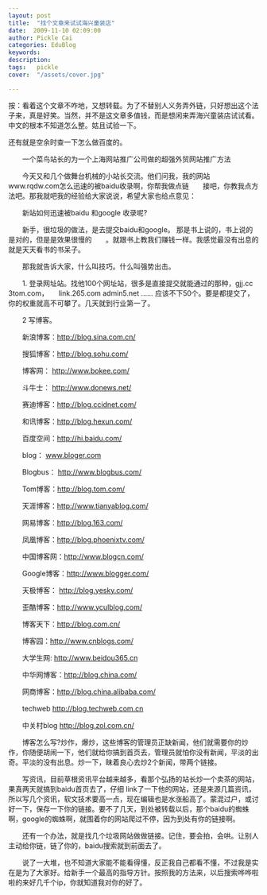 ```yaml
---
layout: post  
title:  "找个文章来试试海兴童装店"
date:  2009-11-10 02:09:00
author: Pickle Cai  
categories: EduBlog  
keywords: 
description:   
tags:	pickle   
cover:  "/assets/cover.jpg"  

---
```


按：看着这个文章不咋地，又想转载。为了不替别人义务弄外链，只好想出这个法子来，真是好笑。当然，并不是这文章多值钱，而是想闲来弄海兴童装店试试看。中文的根本不知道怎么整。姑且试验一下。

还有就是空余时查一下怎么做百度的。











　　一个菜鸟站长的为一个上海网站推广公司做的超强外贸网站推广方法



　　今天又和几个做舞台机械的小站长交流。他们问我，我的网站www.rqdw.com怎么迅速的被baidu收录啊，你帮我做点链　　接吧，你教我点方法吧。那我就吧我的经验给大家说说，希望大家也给点意见：



　　新站如何迅速被baidu 和google 收录呢?



　　新手，很垃圾的做法，是去提交baidu和google。 那是书上说的，书上说的是对的，但是是效果很慢的　　。就跟书上教我们赚钱一样。我感觉最没有出息的就是天天看书的书呆子。



　　那我就告诉大家，什么叫技巧。什么叫强势出击。



　　1. 登录网址站。找他100个网址站，很多是直接提交就能通过的那种，gjj.cc 3tom.com，　　link.265.com admin5.net …… 应该不下50个。要是都提交了，你的权重就高不可攀了。几天就到行业第一了。



　　2 写博客。



　　新浪博客：http://blog.sina.com.cn/

　　搜狐博客：http://blog.sohu.com/

　　博客网： http://www.bokee.com/

　　斗牛士： http://www.donews.net/

　　赛迪博客：http://blog.ccidnet.com/

　　和讯博客：http://blog.hexun.com/

　　百度空间：http://hi.baidu.com/

　　blog： www.bloger.com

　　Blogbus： http://www.blogbus.com/

　　Tom博客：http://blog.tom.com/

　　天涯博客：http://www.tianyablog.com/

　　网易博客：http://blog.163.com/

　　凤凰博客：http://blog.phoenixtv.com/

　　中国博客网：http://www.blogcn.com/

　　Google博客：http://www.blogger.com/

　　天极博客： http://blog.yesky.com/

　　歪酷博客：http://www.yculblog.com/

　　博客天下：http://blog.com.cn/

　　博客园：http://www.cnblogs.com/

　　大学生网: http://www.beidou365.cn

　　中华网博客：http://blog.china.com/

　　网商博客：http://blog.china.alibaba.com/

　　techweb http://blog.techweb.com.cn

　　中关村blog http://blog.zol.com.cn/



　　博客怎么写?炒作，爆炒，这些博客的管理员正缺新闻，他们就需要你的炒作，你随便胡闹一下，他们就给你搞到首页去，管理员就怕你没有新闻，平淡的出奇。平淡的没有出息。炒一下，昧着良心去炒2个新闻，带两个链接。



　　写资讯，目前草根资讯平台越来越多，看那个弘扬的站长炒一个卖茶的网站，果真两天就搞到baidu首页去了，仔细 link了一下他的网站，还是来源几篇资讯，所以写几个资讯，软文技术要高一点，现在编辑也是水涨船高了。蒙混过户，或讨好一下，保存一下你的链接。要不了几天，到处被转载以后，那个baidu的蜘蛛啊，google的蜘蛛啊，就围着你的网站爬过不停，因为到处有你的链接啊。



　　还有一个办法，就是找几个垃圾网站做做链接。记住，要会拍，会哄。让别人主动给你链，链了你的，baidu搜索就到前面去了。



　　说了一大堆，也不知道大家能不能看得懂，反正我自己都看不懂，不过我是实在是为了大家好。给新手一个最高的指导方针。按照我的方法来，以后搜索哗哗啦啦的来好几千个ip，你就知道我对你的好了。 

		    
